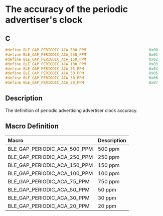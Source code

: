 # The accuracy of the periodic advertiser's clock

## C

```c
#define BLE_GAP_PERIODIC_ACA_500_PPM                            0x00
#define BLE_GAP_PERIODIC_ACA_250_PPM                            0x01
#define BLE_GAP_PERIODIC_ACA_150_PPM                            0x02
#define BLE_GAP_PERIODIC_ACA_100_PPM                            0x03
#define BLE_GAP_PERIODIC_ACA_75_PPM                             0x04
#define BLE_GAP_PERIODIC_ACA_50_PPM                             0x05
#define BLE_GAP_PERIODIC_ACA_30_PPM                             0x06
#define BLE_GAP_PERIODIC_ACA_20_PPM                             0x07
```

## Description

The definition of periodic advertising advertiser clock accuracy.

## Macro Definition

|Macro|Description|
|:---|:---|
|BLE_GAP_PERIODIC_ACA_500_PPM|500 ppm|
|BLE_GAP_PERIODIC_ACA_250_PPM|250 ppm|
|BLE_GAP_PERIODIC_ACA_150_PPM|150 ppm|
|BLE_GAP_PERIODIC_ACA_100_PPM|100 ppm|
|BLE_GAP_PERIODIC_ACA_75_PPM|750 ppm|
|BLE_GAP_PERIODIC_ACA_50_PPM|50 ppm|
|BLE_GAP_PERIODIC_ACA_30_PPM|30 ppm|
|BLE_GAP_PERIODIC_ACA_20_PPM|20 ppm|
